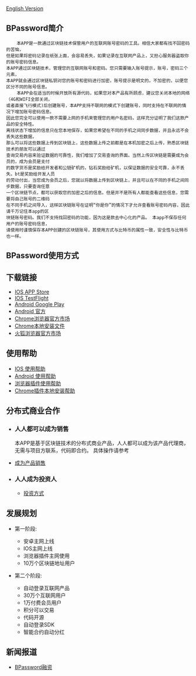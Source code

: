 [English Version](./index_en)
## BPassword简介
        本APP是一款通过区块链技术保管用户的互联网账号密码的工具。相信大家都有找不回密码的苦恼，
    但是如果将密码记录在纸张上面，会容易丢失，如果记录在互联网产品上，又担心服务器盗取你的账号密码信息。
    本APP通过区块链技术，管理您的互联网账号和密码。您只需要输入账号提示，账号，密码三个元素，
    本APP就会通过区块链私钥对您的账号和密码进行加密，账号提示是明文的，不加密的，以便您区分不同的账号信息。
        本APP会在适当的时候开放所有源代码，如果您对本产品有所顾虑，建议您关闭本地的网络（4G和WIFI全部关闭，
    或者直接飞行模式)后创建账号，本APP支持不联网的模式下创建账号，同时支持在不联网的情况下增加账号密码信息。
    因此您完全可以使用一款不需要上网的手机来管理您的用户名密码，这样充分证明了我们这款产品的安全特性。 
    离线状态下增加的信息只在您本地保存，如果您希望在不同的手机之间同步数据，并且永远不会丢失这些数据，
    那么可以将这些数据上传到区块链上，这些数据上传之前都是在本机加密之后上传，熟悉区块链技术的朋友可以通过
    查询交易内容来验证数据的可靠性，我们增加了交易查询的界面。当然上传区块链是需要成为会员的，成为会员是支付
    的数字货币是奖励给开发者和公链矿机的，钻石奖励给矿机，以保证数据的安全可靠，永不丢失。bt是奖励给开发人员
    的劳动付出，当您成为会员之后，您就以将数据上传到区块链上，并且可以在不同的手机之间同步数据，只要查询任意
    一个区块链节点，都可以获取您的加密之后的信息。但是并不是所有人都能查看这些信息，您需要将自己账号的二维码
    在不同手机之间导入，这样区块链账号在证明“你是你”的情况下才允许查看账号密码内容，因此请千万记住本app的区
    块链账号密码。我们不支持找回密码的功能，因为这是款去中心化的产品。 本app不保存任何用户的账号密码信息，
    请使用时谨慎保存本APP创建的区块链账号，其使用方式与比特币的属性一致，安全性与比特币也一样。

## BPassword使用方式


 
## 下载链接
- [IOS APP Store](https://apps.apple.com/app/id1504992275)        
- [IOS TestFlight](https://testflight.apple.com/join/3oUgzTxD)
- [Android Google Play](https://play.google.com/store/apps/details?id=com.nbs.bpassword)
- [Android 官方](https://tsfr.io/join/w2835a)
- [Chrome浏览器官方市场](https://chrome.google.com/webstore/detail/bpassword/bacldcokcfmemiljlckpeokehiloamcj) 
- [Chrome本地安装文件](https://github.com/BPassword/bpassword.github.io/releases/download/plugin-latest/BPassword_2.1.7.crx)
- [火狐浏览器官方市场](https://addons.mozilla.org/zh-CN/firefox/addon/bpassword/)

## 使用帮助
- [IOS 使用帮助](./ios_help)
- [Android 使用帮助](./android_help)
- [浏览器插件使用帮助](./plug_help)
- [Chrome插件本地安装帮助](./BPassword_plug_help.pdf)



## 分布式商业合作

- ### 人人都可以成为销售 
    本APP是基于区块链技术的分布式商业产品，人人都可以成为该产品代理商，无需与项目方联系，代码即合约。
具体操作请参考 
- [成为产品销售]()
     
- ### 人人成为投资人
   - [投资方式]()


## 发展规划
+ 第一阶段: 
    + 安卓主网上线
    + IOS主网上线
    + 浏览器插件主网使用
    + 10万个区块链地址用户
    
+ 第二个阶段:
    + 自动登录互联网产品
    + 30万个互联网用户
    + 1万付费会员用户
    + 积分可以交易
    + 代码开源
    + 自动登录SDK
    + 智能合约自动分红
    
## 新闻报道
- [BPassword融资](https://m.lieyunwang.com/archives/469629)
